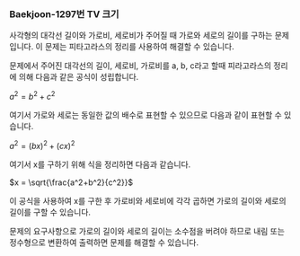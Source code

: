 ###  Baekjoon-1297번 TV 크기

사각형의 대각선 길이와 가로비, 세로비가 주어질 때 가로와 세로의 길이를 구하는 문제입니다. 이 문제는 피타고라스의 정리를 사용하여 해결할 수 있습니다.

문제에서 주어진 대각선의 길이, 세로비, 가로비를 a, b, c라고 할때 피라고라스의 정리에 의해 다음과 같은 공식이 성립합니다.

$a^2 = b^2 + c^2$

여기서 가로와 세로는 동일한 값의 배수로 표현할 수 있으므로 다음과 같이 표현할 수 있습니다.

$a^2 = (bx)^2 + (cx)^2$

여기서 x를 구하기 위해 식을 정리하면 다음과 같습니다.

$x = \sqrt{\frac{a^2+b^2}{c^2}}$

이 공식을 사용하여 x를 구한 후 가로비와 세로비에 각각 곱하면 가로의 길이와 세로의 길이를 구할 수 있습니다.

문제의 요구사항으로 가로의 길이와 세로의 길이는 소수점을 버려야 하므로 내림 또는 정수형으로 변환하여 출력하면 문제를 해결할 수 있습니다.
